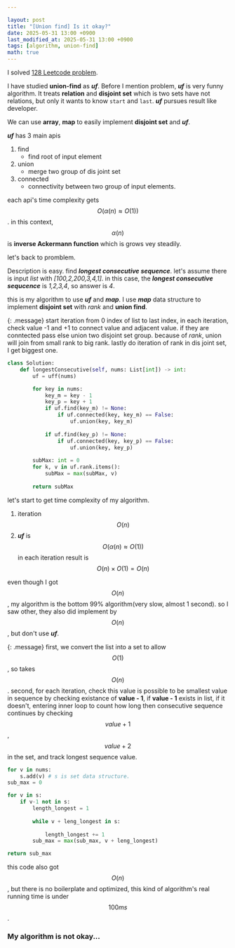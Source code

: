 ```yaml
---

layout: post
title: "[Union find] Is it okay?"
date: 2025-05-31 13:00 +0900
last_modified_at: 2025-05-31 13:00 +0900
tags: [algorithm, union-find]
math: true
---
```


I solved [128 Leetcode problem](https://leetcode.com/problems/longest-consecutive-sequence/description/).


I have studied **union-find** as ***uf***. Before I mention problem, ***uf*** is very funny algorithm. It treats **relation** and **disjoint set** which is two sets have not relations, but only it wants to know `start` and `last`. ***uf*** pursues result like developer.

We can use **array**, **map** to easily implement **disjoint set** and ***uf***.

***uf*** has 3 main apis
 1. find
    - find root of input element
 2. union
    - merge two group of dis joint set
 3. connected
    - connectivity between two group of input elements.

each api's time complexity gets $$O(\alpha(n) \approx O(1))$$. in this context, $$\alpha(n)$$ is **inverse Ackermann function** which is grows vey steadily. 

let's back to promblem.

Description is easy. find ***longest consecutive sequence***.
let's assume there is input *list* with *[100,2,200,3,4,1]*. in this case, the ***longest consecutive sequcence*** is *1,2,3,4*, so answer is *4*.

this is my algorithm to use ***uf*** and ***map***. I use ***map*** data structure to implement **disjoint set** with *rank* and **union find**. 

{: .message}
start iteration from 0 index of list to last index, in each iteration, check value -1 and +1 to connect value and adjacent value. if they are conntected pass else union two disjoint set group. because of *rank*, union will join from small rank to big rank.
lastly do iteration of rank in dis joint set, I get biggest one.

```python
class Solution:
    def longestConsecutive(self, nums: List[int]) -> int:
        uf = uff(nums)

        for key in nums:
            key_m = key - 1
            key_p = key + 1
            if uf.find(key_m) != None:
                if uf.connected(key, key_m) == False:
                    uf.union(key, key_m)
                
            if uf.find(key_p) != None:
                if uf.connected(key, key_p) == False:
                    uf.union(key, key_p)
        
        subMax: int = 0
        for k, v in uf.rank.items():
            subMax = max(subMax, v)
        
        return subMax
```

let's start to get time complexity of my algorithm.
1. iteration $$O(n)$$
2. ***uf*** is $$O(\alpha(n) \approx O(1))$$ in each iteration
result is $$O(n) \times O(1) = O(n)$$

even though I got $$O(n)$$, my algorithm is the bottom 99% algorithm(very slow, almost 1 second). so I saw other, they also did implement by $$O(n)$$, but don't use ***uf***.

{: .message}
first, we convert the list into a set to allow $$O(1)$$, so takes $$O(n)$$.
second, for each iteration, check this value is possible to be smallest value in sequence by checking existance of **value - 1**, if **value - 1** exists in list, if it doesn't, entering inner loop to count how long then consecutive sequence continues by checking $$value + 1$$, $$value + 2$$ in the set, and track longest sequence value.

```python
for v in nums:
    s.add(v) # s is set data structure.
sub_max = 0

for v in s:
    if v-1 not in s:
        length_longest = 1
        
        while v + leng_longest in s:
            
            length_longest += 1
        sub_max = max(sub_max, v + leng_longest)

return sub_max

```

this code also got $$O(n)$$, but there is no boilerplate and optimized, this kind of algorithm's real running time is under $$100ms$$.

<h3>My algorithm is not okay...</h3>